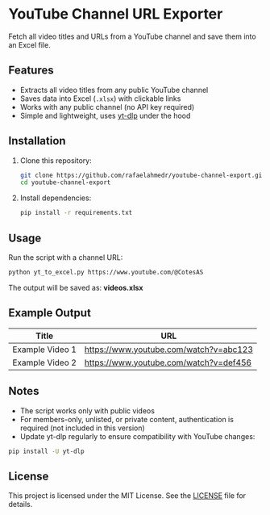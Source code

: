# YouTube Channel URL Exporter

Fetch all video titles and URLs from a YouTube channel and save them into an Excel file.

## Features
- Extracts all video titles from any public YouTube channel  
- Saves data into Excel (`.xlsx`) with clickable links  
- Works with any public channel (no API key required)  
- Simple and lightweight, uses [yt-dlp](https://github.com/yt-dlp/yt-dlp) under the hood  

## Installation

1. Clone this repository:
   ```bash
   git clone https://github.com/rafaelahmedr/youtube-channel-export.git
   cd youtube-channel-export
   ```

2. Install dependencies:
   ```bash
   pip install -r requirements.txt
   ```

## Usage

Run the script with a channel URL:

```bash
python yt_to_excel.py https://www.youtube.com/@CotesAS
```

The output will be saved as: **videos.xlsx**

## Example Output

| Title            | URL                                     |
|------------------|-----------------------------------------|
| Example Video 1  | https://www.youtube.com/watch?v=abc123  |
| Example Video 2  | https://www.youtube.com/watch?v=def456  |

## Notes
- The script works only with public videos  
- For members-only, unlisted, or private content, authentication is required (not included in this version)  
- Update yt-dlp regularly to ensure compatibility with YouTube changes:
  
```bash
pip install -U yt-dlp
```

## License
This project is licensed under the MIT License. See the [LICENSE](LICENSE) file for details.
